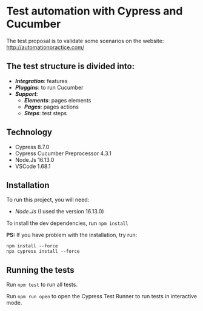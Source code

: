 # Test automation with Cypress and Cucumber

The test proposal is to validate some scenarios on the website: http://automationpractice.com/

## The test structure is divided into:

* ***Integration***: features
* ***Pluggins***: to run Cucumber
* ***Support***:
	* ***Elements***: pages elements
	* ***Pages***: pages actions
	* ***Steps***: test steps
 
## Technology

- Cypress 8.7.0
- Cypress Cucumber Preprocessor 4.3.1
- Node.Js 16.13.0
- VSCode 1.68.1

## Installation

To run this project, you will need:
- *Node.Js* (I used the version 16.13.0)

To install the dev dependencies, run ``` npm install ```

**PS:** If you have problem with the installation, try run:
```
npm install --force
npx cypress install --force
```
## Running the tests

Run ```npm test``` to run all tests.

Run ```npm run open``` to open the Cypress Test Runner to run tests in interactive mode.

